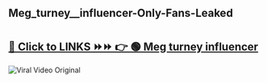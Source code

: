
 ## Meg_turney__influencer-Only-Fans-Leaked

# <h2><a href="https://clipsfans.com/Meg_turney__influencer&ref=git">🔗 Click to LINKS ⏩⏩ 👉 🟢 Meg turney  influencer </a></h2>

<a href="https://clipsfans.com/Meg_turney__influencer&ref=git" rel="nofollow" data-target="animated-image.originalLink"><img src="https://i.ibb.co.com/xMMVF88/686577567.gif" alt="Viral Video Original" style="max-width: 100%; display: inline-block;" data-target="animated-image.originalImage"></a>
